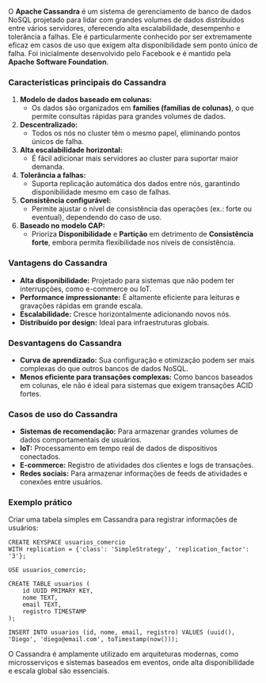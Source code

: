 O **Apache Cassandra** é um sistema de gerenciamento de banco de dados NoSQL projetado para lidar com grandes volumes de dados distribuídos entre vários servidores, oferecendo alta escalabilidade, desempenho e tolerância a falhas. Ele é particularmente conhecido por ser extremamente eficaz em casos de uso que exigem alta disponibilidade sem ponto único de falha. Foi inicialmente desenvolvido pelo Facebook e é mantido pela **Apache Software Foundation**.

### **Características principais do Cassandra**

1. **Modelo de dados baseado em colunas:**
    - Os dados são organizados em **families (famílias de colunas)**, o que permite consultas rápidas para grandes volumes de dados.
2. **Descentralizado:**
    - Todos os nós no cluster têm o mesmo papel, eliminando pontos únicos de falha.
3. **Alta escalabilidade horizontal:**
    - É fácil adicionar mais servidores ao cluster para suportar maior demanda.
4. **Tolerância a falhas:**
    - Suporta replicação automática dos dados entre nós, garantindo disponibilidade mesmo em caso de falhas.
5. **Consistência configurável:**
    - Permite ajustar o nível de consistência das operações (ex.: forte ou eventual), dependendo do caso de uso.
6. **Baseado no modelo CAP:**
    - Prioriza **Disponibilidade** e **Partição** em detrimento de **Consistência forte**, embora permita flexibilidade nos níveis de consistência.

### **Vantagens do Cassandra**

- **Alta disponibilidade:** Projetado para sistemas que não podem ter interrupções, como e-commerce ou IoT.
- **Performance impressionante:** É altamente eficiente para leituras e gravações rápidas em grande escala.
- **Escalabilidade:** Cresce horizontalmente adicionando novos nós.
- **Distribuído por design:** Ideal para infraestruturas globais.

### **Desvantagens do Cassandra**

- **Curva de aprendizado:** Sua configuração e otimização podem ser mais complexas do que outros bancos de dados NoSQL.
- **Menos eficiente para transações complexas:** Como bancos baseados em colunas, ele não é ideal para sistemas que exigem transações ACID fortes.

### **Casos de uso do Cassandra**

- **Sistemas de recomendação:** Para armazenar grandes volumes de dados comportamentais de usuários.
- **IoT:** Processamento em tempo real de dados de dispositivos conectados.
- **E-commerce:** Registro de atividades dos clientes e logs de transações.
- **Redes sociais:** Para armazenar informações de feeds de atividades e conexões entre usuários.

### **Exemplo prático**

Criar uma tabela simples em Cassandra para registrar informações de usuários:

```
CREATE KEYSPACE usuarios_comercio
WITH replication = {'class': 'SimpleStrategy', 'replication_factor': '3'};

USE usuarios_comercio;

CREATE TABLE usuarios (
    id UUID PRIMARY KEY,
    nome TEXT,
    email TEXT,
    registro TIMESTAMP
);

INSERT INTO usuarios (id, nome, email, registro) VALUES (uuid(), 'Diego', 'diego@email.com', toTimestamp(now()));
```

O Cassandra é amplamente utilizado em arquiteturas modernas, como microsserviços e sistemas baseados em eventos, onde alta disponibilidade e escala global são essenciais.


